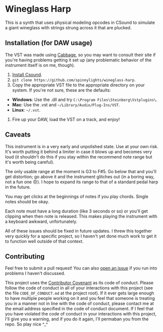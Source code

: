 # Wineglass Harp

This is a synth that uses physical modeling opcodes in CSound to simulate a giant wineglass with strings strung across it that are plucked.

## Installation (for DAW usage)

The VST was made using [Cabbage](http://cabbageaudio.com/), so you may want to consult their site if you're having problems getting it set up (any problematic behavior of the instrument itself is on me, though).

1. [Install Csound](http://csound.github.io/download.html).
1. `git clone https://github.com/spinnylights/wineglass-harp`.
1. Copy the appropriate VST file to the appropriate directory on your system. If you're not sure, these are the defaults:
  * __Windows__: Use the .dll and try `C:\Program Files\Steinberg\Vstplugins\`.
  * __Mac__: Use the .vst and `~/Library/Audio/Plug-Ins/VST`.
  * __Linux__: `~/.vst`.
1. Fire up your DAW, load the VST on a track, and enjoy!

## Caveats

This instrument is in a very early and unpolished state. Use at your own risk. It's worth putting it behind a limiter in case it blows up and becomes very loud (it shouldn't do this if you stay within the recommend note range but it's worth being careful).

The only usable range at the moment is G3 to F#5. Go below that and you'll get distortion; go above it and the instrument glitches out (in a boring way, not a fun one 😞). I hope to expand its range to that of a standard pedal harp in the future.

You may get clicks at the beginnings of notes if you play chords. Single notes should be okay.

Each note must have a long duration (like 3 seconds or so) or you'll get clipping when then note is released. This makes playing the instrument with a keyboard awkward, unfortunately.

All of these issues should be fixed in future updates. I threw this together very quickly for a specific project, so I haven't yet done much work to get it to function well outside of that context.

## Contributing

Feel free to submit a pull request! You can also [open an issue](https://github.com/spinnylights/wineglass-harp/issues) if you run into problems I haven't discussed.

This project uses the [Contributor Covenant](http://contributor-covenant.org/) as its code of conduct. Please follow the code of conduct in all of your interactions with this project (see the file `CODE_OF_CONDUCT.md` at the project root). If it ever gets large enough to have multiple people working on it and you feel that someone is treating you in a manner not in line with the code of conduct, please contact me at the email address specified in the code of conduct document. If I feel that you have violated the code of conduct in your interactions with this project, I'll give you a warning, and if you do it again, I'll permaban you from the repo. So play nice ^\_^
